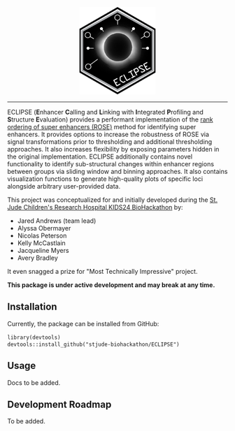 <p align="center" width="100%">
    <img src="inst/logo/ECLIPSE_Hex.png" alt="ECLIPSE" height="200">
</p>

---

ECLIPSE (**E**nhancer **C**alling and **L**inking with **I**ntegrated **P**rofiling and **S**tructure **E**valuation) provides a performant 
implementation of the [rank ordering of super enhancers (ROSE)](http://younglab.wi.mit.edu/super_enhancer_code.html) method for identifying super enhancers.
It provides options to increase the robustness of ROSE via signal transformations prior to thresholding and additional thresholding approaches.
It also increases flexibility by exposing parameters hidden in the original implementation.
ECLIPSE additionally contains novel functionality to identify sub-structural changes within enhancer regions between groups via sliding window and binning approaches.
It also contains visualization functions to generate high-quality plots of specific loci alongside arbitrary user-provided data.

This project was conceptualized for and initially developed during the [St. Jude Children's Research Hospital KIDS24 BioHackathon](https://github.com/stjude-biohackathon) by:
- Jared Andrews (team lead)
- Alyssa Obermayer
- Nicolas Peterson
- Kelly McCastlain
- Jacqueline Myers
- Avery Bradley

It even snagged a prize for "Most Technically Impressive" project.

**This package is under active development and may break at any time.**

## Installation

Currently, the package can be installed from GitHub:

```
library(devtools)
devtools::install_github("stjude-biohackathon/ECLIPSE")
```

## Usage

Docs to be added.

## Development Roadmap

To be added.


